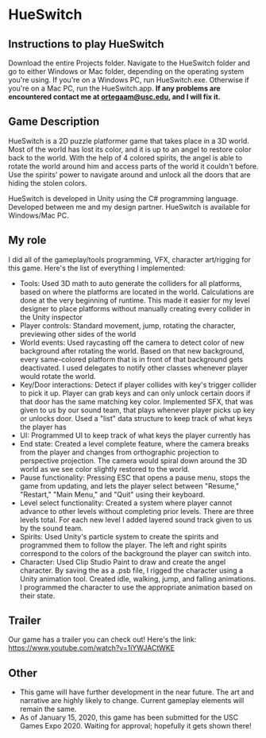 # HueSwitch

## Instructions to play HueSwitch
Download the entire Projects folder. Navigate to the HueSwitch folder and go to either Windows or Mac folder, depending on the 
operating system you're using. If you're on a Windows PC, run HueSwitch.exe. Otherwise if you're on a Mac PC, run the 
HueSwitch.app. **If any problems are encountered contact me at ortegaam@usc.edu, and I will fix it.**

## Game Description
HueSwitch is a 2D puzzle platformer game that takes place in a 3D world. Most of the world has lost its color, and it is up to 
an angel to restore color back to the world. With the help of 4 colored spirits, the angel is able to rotate the world around 
him and access parts of the world it couldn't before. Use the spirits' power to navigate around and unlock all the doors that 
are hiding the stolen colors. 

HueSwitch is developed in Unity using the C# programming language. Developed between me and my 
design partner. HueSwitch is available for Windows/Mac PC.

## My role
I did all of the gameplay/tools programming, VFX, character art/rigging for this game. Here's the list of everything I implemented:
- Tools: Used 3D math to auto generate the colliders for all platforms, based on where the platforms are located in the world. 
Calculations are done at the very beginning of runtime. This made it easier for my level designer to place platforms without 
manually creating every collider in the Unity inspector
- Player controls: Standard movement, jump, rotating the character, previewing other sides of the world
- World events: Used raycasting off the camera to detect color of new background after rotating the world. Based on that new
background, every same-colored platform that is in front of that background gets deactivated. I used delegates to notify other 
classes whenever player would rotate the world.
- Key/Door interactions: Detect if player collides with key's trigger collider to pick it up. Player can grab keys and can only 
unlock certain doors if that door has the same matching key color. Implemented SFX, that was given to us by our sound team,
that plays whenever player picks up key or unlocks door. Used a "list" data structure to keep track of what keys the player has 
- UI: Programmed UI to keep track of what keys the player currently has
- End state: Created a level complete feature, where the camera breaks from the player and changes from orthographic projection to 
perspective projection. The camera would spiral down around the 3D world as we see color slightly restored to the world.
- Pause functionality: Pressing ESC that opens a pause menu, stops the game from updating, and lets the player select between 
"Resume," "Restart," "Main Menu," and "Quit" using their keyboard.
- Level select functionality: Created a system where player cannot advance to other levels without completing prior levels. There 
are three levels total. For each new level I added layered sound track given to us by the sound team.
- Spirits: Used Unity's particle system to create the spirits and programmed them to follow the player. The left and right spirits 
correspond to the colors of the background the player can switch into.
- Character: Used Clip Studio Paint to draw and create the angel character. By saving the as a .psb file, I rigged the character
using a Unity animation tool. Created idle, walking, jump, and falling animations. I programmed the character to use the 
appropriate animation based on their state.

## Trailer
Our game has a trailer you can check out! Here's the link: https://www.youtube.com/watch?v=1iYWJACtWKE

## Other
- This game will have further development in the near future. The art and narrative are highly likely to change. Current 
gameplay elements will remain the same.
- As of January 15, 2020, this game has been submitted for the USC Games Expo 2020. Waiting for approval; hopefully it gets 
shown there!
